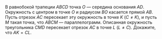 В равнобокой трапеции $ABCD$ точка $O$ — середина основания $AD$. Окружность с центром в точке  $O$ и радиусом $BO$ касается прямой $AB$. Пусть отрезок $AC$ пересекает эту окружность в точке $K$ ($C \ne K$), и пусть $M$ такая точка, что $ABCM$ — параллелограмм. Описанная окружность треугольника $CMD$ пересекает отрезок $AC$ в точке $L$ $(L \ne C)$. Докажите, что $AK=CL$.